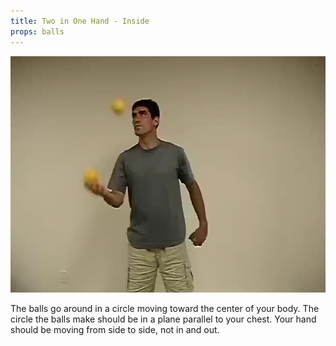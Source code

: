 ```yaml
---
title: Two in One Hand - Inside
props: balls
---
```


![Two in One Hand - Inside](/site/videos/poster/twoinoneinside.jpg)

The balls go around in a circle moving toward the center of your body. The circle the balls make should be in a plane parallel to your chest. Your hand should be moving from side to side, not in and out.

